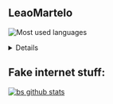 ## LeaoMartelo



![Most used languages](https://github-readme-stats.vercel.app/api/top-langs/?username=leaomartelo2&layout=compact&theme=github_dark&hide=zig)


<details>
    <sumary><strong>My favorite projects</strong></sumary>
    <br>
    <div align="center">

[![Wireframe](https://github-readme-stats.vercel.app/api/pin/?username=LeaoMartelo2&repo=wireframe_game&theme=github_dark&show_owner=true)](https://github.com/leaomartelo2/wireframe_game)
<img src="images/wireframe_menu.png" width=500/>

[![Wireframe Editor](https://github-readme-stats.vercel.app/api/pin/?username=LeaoMartelo2&repo=wireframe_editor&theme=github_dark&show_owner=true)](https://github.com/leaomartelo2/wireframe_editor)


[![LogNest](https://github-readme-stats.vercel.app/api/pin/?username=LeaoMartelo2&repo=lognest&theme=github_dark&show_owner=true)](https://github.com/leaomartelo2/lognest)
<img src="images/lognest_bigger.png" width=500/>

[![NestReader](https://github-readme-stats.vercel.app/api/pin/?username=LeaoMartelo2&repo=nestreader&theme=github_dark&show_owner=true)](https://github.com/leaomartelo2/nestreader)

    </div>
</details>

## Fake internet stuff:

[![bs github stats](https://github-readme-stats.vercel.app/api?username=leaomartelo2&theme=github_dark&show_icons=true&layout=com)](https://github.com/LeaoMartelo)
